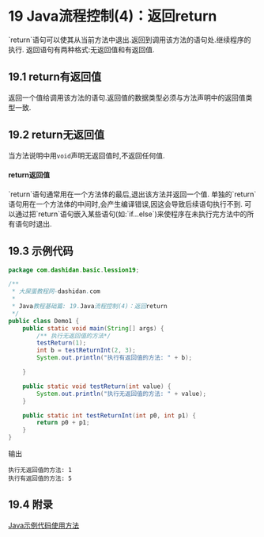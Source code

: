 19 Java流程控制(4)：返回return
===

<div class="jumbotron">
<p>`return`语句可以使其从当前方法中退出.返回到调用该方法的语句处.继续程序的执行.   
返回语句有两种格式:无返回值和有返回值.</p>  
</div>
    

19.1 return有返回值
---

返回一个值给调用该方法的语句.返回值的数据类型必须与方法声明中的返回值类型一致.

19.2 return无返回值
---

当方法说明中用`void`声明无返回值时,不返回任何值.

<div class="bs-callout bs-callout-info">
    <h4>return返回值</h4>
	<p>`return`语句通常用在一个方法体的最后,退出该方法并返回一个值. 单独的`return`语句用在一个方法体的中间时,会产生编译错误,因这会导致后续语句执行不到. 可以通过把`return`语句嵌入某些语句(如:`if…else`)来使程序在未执行完方法中的所有语句时退出.</p>
</div>
   
19.3 示例代码
---

```java
package com.dashidan.basic.lession19;

/**
 * 大屎蛋教程网-dashidan.com
 *
 * Java教程基础篇: 19.Java流程控制(4)：返回return
 */
public class Demo1 {
    public static void main(String[] args) {
        /** 执行无返回值的方法*/
        testReturn(1);
        int b = testReturnInt(2, 3);
        System.out.println("执行有返回值的方法: " + b);

    }

    public static void testReturn(int value) {
        System.out.println("执行无返回值的方法: " + value);
    }

    public static int testReturnInt(int p0, int p1) {
        return p0 + p1;
    }
}

```
输出

	执行无返回值的方法: 1
	执行有返回值的方法: 5
	
19.4 附录
---
[Java示例代码使用方法](http://localhost/article/java/addenda/Java示例代码使用方法.html)